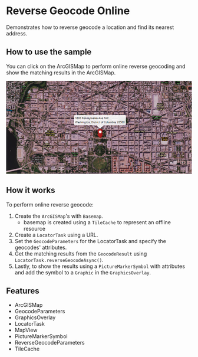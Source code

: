 <h1>Reverse Geocode Online</h1>

<p>Demonstrates how to reverse geocode a location and find its nearest address.</p>

<h2>How to use the sample</h2>

<p>You can click on the ArcGISMap to perform online reverse geocoding and show the matching results in the ArcGISMap. </p>

<p><img src="ReverseGeocodeOnline.png"/></p>

<h2>How it works</h2>

<p>To perform online reverse geocode:</p>

<ol>
  <li>Create the <code>ArcGISMap</code>'s with <code>Basemap</code>.
    <ul><li>basemap is created using a <code>TileCache</code> to represent an offline resource </li></ul></li>
  <li>Create a <code>LocatorTask</code> using a URL.</li>
  <li>Set the <code>GeocodeParameters</code> for the LocatorTask and specify the geocodes' attributes.</li>
  <li>Get the matching results from the <code>GeocodeResult</code> using <code>LocatorTask.reverseGeocodeAsync()</code>.</li>
  <li>Lastly, to show the results using a <code>PictureMarkerSymbol</code> with attributes and add the symbol to a <code>Graphic</code> in the  <code>GraphicsOverlay</code>.</li>
</ol>

<h2>Features</h2>

<ul>
  <li>ArcGISMap</li>
  <li>GeocodeParameters</li>
  <li>GraphicsOverlay</li>
  <li>LocatorTask</li>
  <li>MapView</li>
  <li>PictureMarkerSymbol</li>
  <li>ReverseGeocodeParameters </li>
  <li>TileCache</li>
</ul>



